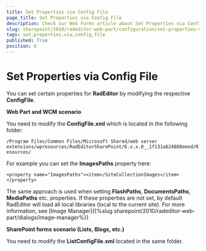 ```yaml
---
title: Set Properties via Config File
page_title: Set Properties via Config File
description: Check our Web Forms article about Set Properties via Config File.
slug: sharepoint/2010/radeditor-web-part/configuration/set-properties-via-config-file
tags: set,properties,via,config,file
published: True
position: 6
---
```


# Set Properties via Config File





You can set certain properties for **RadEditor** by modifying the respective **ConfigFile**.

**Web Part and WCM scenario**

You need to modify the **ConfigFile.xml** which is located in the following folder:

`/Program Files/Common Files/Microsoft Shared/web server extensions/wpresources/RadEditorSharePoint/6.x.x.0__1f131a624888eeed/Resources/`

For example you can set the **ImagesPaths** property here:

`<property name="ImagesPaths"><item>/SiteCollectionImages</item></property>`

The same approach is used when setting **FlashPaths**, **DocumentsPaths**, **MediaPaths** etc. properties. If these properties are not set, by default RadEditor will load all local libraries (local to the current site). For more information, see [Image Manager]({%slug sharepoint/2010/radeditor-web-part/dialogs/image-manager%})

**SharePoint forms scenario (Lists, Blogs, etc.)**

You need to modify the **ListConfigFile.xml** located in the same folder.
